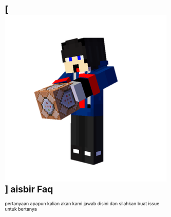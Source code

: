 # [![aisberkoenz](https://raw.githubusercontent.com/aisbir/faq/master/20220127_203330.png)] aisbir Faq
pertanyaan apapun kalian akan kami jawab disini dan silahkan buat issue untuk bertanya
